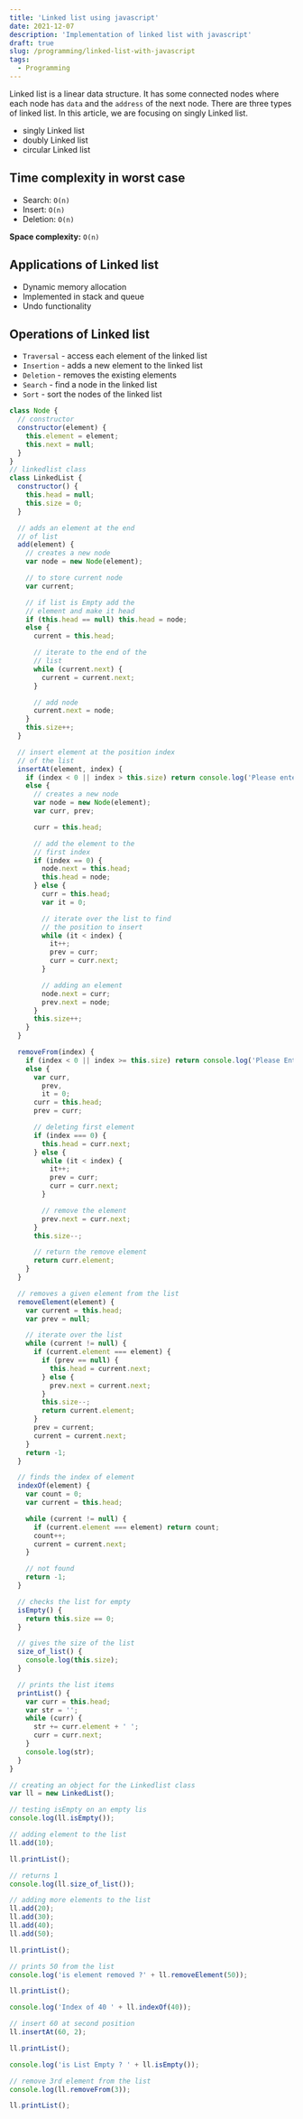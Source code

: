 ```yaml
---
title: 'Linked list using javascript'
date: 2021-12-07
description: 'Implementation of linked list with javascript'
draft: true
slug: /programming/linked-list-with-javascript
tags:
  - Programming
---
```


Linked list is a linear data structure. It has some connected nodes where each node has `data` and the `address` of the next node. There are three types of linked list. In this article, we are focusing on singly Linked list.

- singly Linked list
- doubly Linked list
- circular Linked list

## Time complexity in worst case

- Search: `O(n)`
- Insert: `O(n)`
- Deletion: `O(n)`

**Space complexity:** `O(n)`

## Applications of Linked list

- Dynamic memory allocation
- Implemented in stack and queue
- Undo functionality

## Operations of Linked list

- `Traversal` - access each element of the linked list
- `Insertion` - adds a new element to the linked list
- `Deletion` - removes the existing elements
- `Search` - find a node in the linked list
- `Sort` - sort the nodes of the linked list

```js
class Node {
  // constructor
  constructor(element) {
    this.element = element;
    this.next = null;
  }
}
// linkedlist class
class LinkedList {
  constructor() {
    this.head = null;
    this.size = 0;
  }

  // adds an element at the end
  // of list
  add(element) {
    // creates a new node
    var node = new Node(element);

    // to store current node
    var current;

    // if list is Empty add the
    // element and make it head
    if (this.head == null) this.head = node;
    else {
      current = this.head;

      // iterate to the end of the
      // list
      while (current.next) {
        current = current.next;
      }

      // add node
      current.next = node;
    }
    this.size++;
  }

  // insert element at the position index
  // of the list
  insertAt(element, index) {
    if (index < 0 || index > this.size) return console.log('Please enter a valid index.');
    else {
      // creates a new node
      var node = new Node(element);
      var curr, prev;

      curr = this.head;

      // add the element to the
      // first index
      if (index == 0) {
        node.next = this.head;
        this.head = node;
      } else {
        curr = this.head;
        var it = 0;

        // iterate over the list to find
        // the position to insert
        while (it < index) {
          it++;
          prev = curr;
          curr = curr.next;
        }

        // adding an element
        node.next = curr;
        prev.next = node;
      }
      this.size++;
    }
  }

  removeFrom(index) {
    if (index < 0 || index >= this.size) return console.log('Please Enter a valid index');
    else {
      var curr,
        prev,
        it = 0;
      curr = this.head;
      prev = curr;

      // deleting first element
      if (index === 0) {
        this.head = curr.next;
      } else {
        while (it < index) {
          it++;
          prev = curr;
          curr = curr.next;
        }

        // remove the element
        prev.next = curr.next;
      }
      this.size--;

      // return the remove element
      return curr.element;
    }
  }

  // removes a given element from the list
  removeElement(element) {
    var current = this.head;
    var prev = null;

    // iterate over the list
    while (current != null) {
      if (current.element === element) {
        if (prev == null) {
          this.head = current.next;
        } else {
          prev.next = current.next;
        }
        this.size--;
        return current.element;
      }
      prev = current;
      current = current.next;
    }
    return -1;
  }

  // finds the index of element
  indexOf(element) {
    var count = 0;
    var current = this.head;

    while (current != null) {
      if (current.element === element) return count;
      count++;
      current = current.next;
    }

    // not found
    return -1;
  }

  // checks the list for empty
  isEmpty() {
    return this.size == 0;
  }

  // gives the size of the list
  size_of_list() {
    console.log(this.size);
  }

  // prints the list items
  printList() {
    var curr = this.head;
    var str = '';
    while (curr) {
      str += curr.element + ' ';
      curr = curr.next;
    }
    console.log(str);
  }
}

// creating an object for the Linkedlist class
var ll = new LinkedList();

// testing isEmpty on an empty lis
console.log(ll.isEmpty());

// adding element to the list
ll.add(10);

ll.printList();

// returns 1
console.log(ll.size_of_list());

// adding more elements to the list
ll.add(20);
ll.add(30);
ll.add(40);
ll.add(50);

ll.printList();

// prints 50 from the list
console.log('is element removed ?' + ll.removeElement(50));

ll.printList();

console.log('Index of 40 ' + ll.indexOf(40));

// insert 60 at second position
ll.insertAt(60, 2);

ll.printList();

console.log('is List Empty ? ' + ll.isEmpty());

// remove 3rd element from the list
console.log(ll.removeFrom(3));

ll.printList();
```
